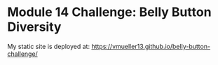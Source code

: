 # Module 14 Challenge: Belly Button Diversity

My static site is deployed at: https://vmueller13.github.io/belly-button-challenge/
